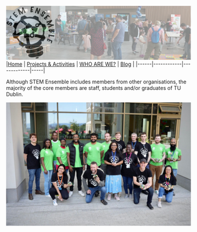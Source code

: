 ![STEM Ensemble Banner](stemensemblebanner.svg)
|[Home](README.md) | [Projects & Activities](ACTIVITIES.md) | [WHO ARE WE?](WHOAREWE.md) |  [Blog](BLOG.md) |
|------|------------|-------------|-----|

Although STEM Ensemble includes members from other organisations, the majority of the core members are staff, students and/or graduates of TU Dublin.

![STEM Ensemble June 2023](stemensemblejun23.jpg)
![]()

